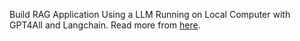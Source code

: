 Build RAG Application Using a LLM Running on Local Computer with GPT4All and Langchain. Read more from [here](https://medium.com/@lambdaEranga/build-rag-application-using-a-llm-running-on-local-computer-with-gpt4all-and-langchain-13b4b8851db8).

